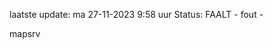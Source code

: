laatste update: 
ma 27-11-2023  9:58   uur 
Status: FAALT - fout - 
<div class="service R">mapsrv</div>